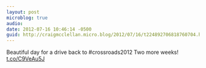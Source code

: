 ```yaml
---
layout: post
microblog: true
audio: 
date: 2012-07-16 10:46:14 -0500
guid: http://craigmcclellan.micro.blog/2012/07/16/t224892706818760704.html
---
```

Beautiful day for a drive back to #crossroads2012 Two more weeks! [t.co/C9VeAu5J](http://t.co/C9VeAu5J)
